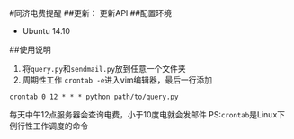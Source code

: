 #同济电费提醒
##更新：
更新API
##配置环境
- Ubuntu 14.10

##使用说明
1. 将`query.py`和`sendmail.py`放到任意一个文件夹
2. 周期性工作
`crontab -e`进入vim编辑器，最后一行添加
```
crontab 0 12 * * * python path/to/query.py
```
每天中午12点服务器会查询电费，小于10度电就会发邮件
PS:`crontab`是Linux下例行性工作调度的命令

